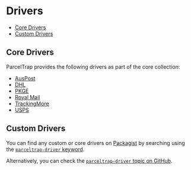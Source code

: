 # Drivers

- [Core Drivers](#core-drivers)
- [Custom Drivers](#custom-drivers)

## Core Drivers

ParcelTrap provides the following drivers as part of the core collection:

- [AusPost](driver-auspost.md)
- [DHL](driver-dhl.md)
- [PKGE](driver-pkge.md)
- [Royal Mail](driver-royal-mail.md)
- [TrackingMore](driver-trackingmore.md)
- [USPS](driver-usps.md)

## Custom Drivers

You can find any custom or core drivers on [Packagist](https://packagist.org) by searching using
the [`parceltrap-driver` keyword](https://packagist.org/explore?tags=parceltrap%20driver).

Alternatively, you can check the [`parceltrap-driver` topic on GitHub](https://github.com/topics/parceltrap-driver).
